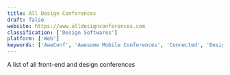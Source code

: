 ```yaml
---
title: All Design Conferences
draft: false 
website: https://www.alldesignconferences.com
classification: ['Design Softwares']
platform: ['Web']
keywords: ['AweConf', 'Awesome Mobile Conferences', 'Connected', 'Design Conferences 2019', 'Event Hunt', 'Eventbrite', 'Eventjoy', 'Eventologist', 'GitNews', 'Konflist', 'Leade.rs', 'LinkedIn Events', 'Neon Moiré', 'Notist', 'Sip by Product Hunt', 'Tech Conferences 2019', 'Tech Overdose', 'TechEvents.co', 'The Tech Memo', 'WeBeam', 'conferCal', 're:Charged']
---
```

A list of all front-end and design conferences
